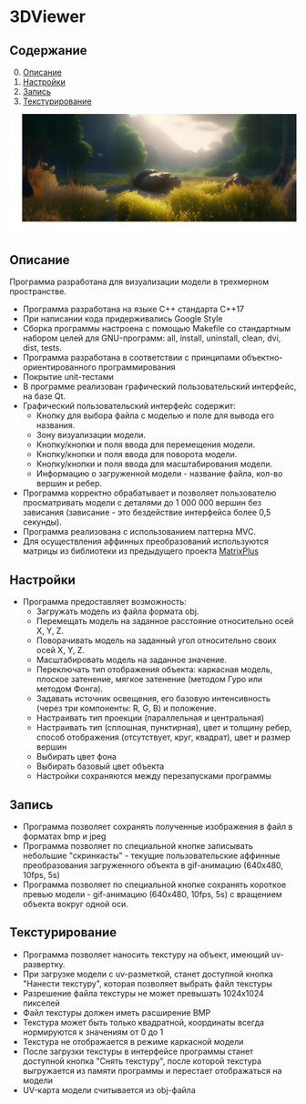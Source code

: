 # 3DViewer 


## Содержание

0. [Описание](#описание)
1. [Настройки](#настройки)
2. [Запись](#запись)
3. [Текстурирование](#текстурирование)


![3dviewer](misc/images/3DViewer.png)

## Описание
Программа разработана для визуализации модели в трехмерном пространстве.

- Программа разработана на языке C++ стандарта C++17
- При написании кода придерживались Google Style
- Сборка программы настроена с помощью Makefile со стандартным набором целей для GNU-программ: all, install, uninstall, clean, dvi, dist, tests.
- Программа разработана в соответствии с принципами объектно-ориентированного программирования
- Покрытие unit-тестами
- В программе реализован графический пользовательский интерфейс, на базе Qt.
- Графический пользовательский интерфейс содержит:
    - Кнопку для выбора файла с моделью и поле для вывода его названия.
    - Зону визуализации модели.
    - Кнопку/кнопки и поля ввода для перемещения модели.
    - Кнопку/кнопки и поля ввода для поворота модели.
    - Кнопку/кнопки и поля ввода для масштабирования модели.
    - Информацию о загруженной модели - название файла, кол-во вершин и ребер.
- Программа корректно обрабатывает и позволяет пользователю просматривать модели с деталями до 1 000 000 вершин без зависания (зависание - это бездействие интерфейса более 0,5 секунды).
- Программа реализована с использованием паттерна MVC.
- Для осуществления аффинных преобразований используются матрицы из библиотеки из предыдущего проекта [MatrixPlus](https://github.com/VAKoleso/MatrixPlus)

## Настройки
- Программа предоставляет возможность:
    - Загружать модель из файла формата obj.
    - Перемещать модель на заданное расстояние относительно осей X, Y, Z.
    - Поворачивать модель на заданный угол относительно своих осей X, Y, Z.
    - Масштабировать модель на заданное значение.
    - Переключать тип отображения объекта: каркасная модель, плоское затенение, мягкое затенение (методом Гуро или методом Фонга).
    - Задавать источник освещения, его базовую интенсивность (через три компоненты: R, G, B) и положение.
    - Настраивать тип проекции (параллельная и центральная)
    - Настраивать тип (сплошная, пунктирная), цвет и толщину ребер, способ отображения (отсутствует, круг, квадрат), цвет и размер вершин
    - Выбирать цвет фона
    - Выбирать базовый цвет объекта
    - Настройки сохраняются между перезапусками программы

## Запись

- Программа позволяет сохранять полученные изображения в файл в форматах bmp и jpeg
- Программа позволяет по специальной кнопке записывать небольшие "скринкасты" - текущие пользовательские аффинные преобразования загруженного объекта в gif-анимацию (640x480, 10fps, 5s)
- Программа позволяет по специальной кнопке сохранять короткое превью модели - gif-анимацию (640x480, 10fps, 5s) с вращением объекта вокруг одной оси.

## Текстурирование

- Программа позволяет наносить текстуру на объект, имеющий uv-развертку.
- При загрузке модели с uv-разметкой, станет доступной кнопка "Нанести текстуру", которая позволяет выбрать файл текстуры
- Разрешение файла текстуры не может превышать 1024x1024 пикселей
- Файл текстуры должен иметь расширение BMP
- Текстура может быть только квадратной, координаты всегда нормируются к значениям от 0 до 1
- Текстура не отображается в режиме каркасной модели
- После загрузки текстуры в интерфейсе программы станет доступной кнопка "Снять текстуру", после которой текстура выгружается из памяти программы и перестает отображаться на модели
- UV-карта модели считывается из obj-файла
